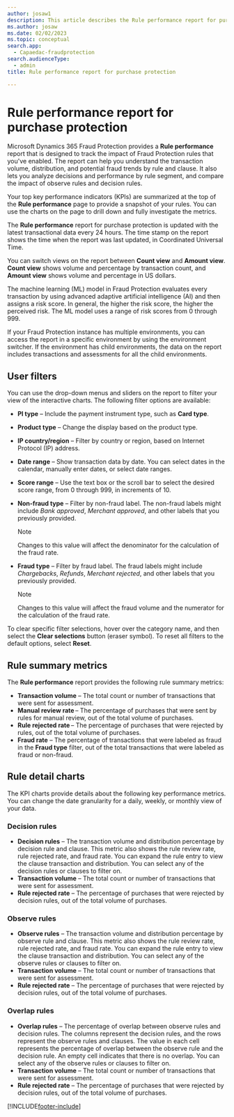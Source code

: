 ```yaml
---
author: josaw1
description: This article describes the Rule performance report for purchase protection in Microsoft Dynamics 365 Fraud Protection.
ms.author: josaw
ms.date: 02/02/2023
ms.topic: conceptual
search.app: 
  - Capaedac-fraudprotection
search.audienceType:
  - admin
title: Rule performance report for purchase protection

---
```


# Rule performance report for purchase protection

Microsoft Dynamics 365 Fraud Protection provides a **Rule performance** report that is designed to track the impact of Fraud Protection rules that you've enabled. The report can help you understand the transaction volume, distribution, and potential fraud trends by rule and clause. It also lets you analyze decisions and performance by rule segment, and compare the impact of observe rules and decision rules.

Your top key performance indicators (KPIs) are summarized at the top of the **Rule performance** page to provide a snapshot of your rules. You can use the charts on the page to drill down and fully investigate the metrics.

The **Rule performance** report for purchase protection is updated with the latest transactional data every 24 hours. The time stamp on the report shows the time when the report was last updated, in Coordinated Universal Time.

You can switch views on the report between **Count view** and **Amount view**. **Count view** shows volume and percentage by transaction count, and **Amount view** shows volume and percentage in US dollars.

The machine learning (ML) model in Fraud Protection evaluates every transaction by using advanced adaptive artificial intelligence (AI) and then assigns a risk score. In general, the higher the risk score, the higher the perceived risk. The ML model uses a range of risk scores from 0 through 999.

If your Fraud Protection instance has multiple environments, you can access the report in a specific environment by using the environment switcher. If the environment has child environments, the data on the report includes transactions and assessments for all the child environments.

## User filters

You can use the drop-down menus and sliders on the report to filter your view of the interactive charts. The following filter options are available:

- **PI type** – Include the payment instrument type, such as **Card type**.
- **Product type** – Change the display based on the product type.
- **IP country/region** – Filter by country or region, based on Internet Protocol (IP) address.
- **Date range** – Show transaction data by date. You can select dates in the calendar, manually enter dates, or select date ranges.
- **Score range** – Use the text box or the scroll bar to select the desired score range, from 0 through 999, in increments of 10.
- **Non-fraud type** – Filter by non-fraud label. The non-fraud labels might include *Bank approved*, *Merchant approved*, and other labels that you previously provided.

    > [!NOTE]
    > Changes to this value will affect the denominator for the calculation of the fraud rate.

- **Fraud type** – Filter by fraud label. The fraud labels might include *Chargebacks*, *Refunds*, *Merchant rejected*, and other labels that you previously provided.

    > [!NOTE]
    > Changes to this value will affect the fraud volume and the numerator for the calculation of the fraud rate.

To clear specific filter selections, hover over the category name, and then select the **Clear selections** button (eraser symbol). To reset all filters to the default options, select **Reset**.

## Rule summary metrics

The **Rule performance** report provides the following rule summary metrics:

- **Transaction volume** – The total count or number of transactions that were sent for assessment.
- **Manual review rate** – The percentage of purchases that were sent by rules for manual review, out of the total volume of purchases.
- **Rule rejected rate** – The percentage of purchases that were rejected by rules, out of the total volume of purchases.
- **Fraud rate** – The percentage of transactions that were labeled as fraud in the **Fraud type** filter, out of the total transactions that were labeled as fraud or non-fraud.

## Rule detail charts

The KPI charts provide details about the following key performance metrics. You can change the date granularity for a daily, weekly, or monthly view of your data.

### Decision rules

- **Decision rules** – The transaction volume and distribution percentage by decision rule and clause. This metric also shows the rule review rate, rule rejected rate, and fraud rate. You can expand the rule entry to view the clause transaction and distribution. You can select any of the decision rules or clauses to filter on.
- **Transaction volume** – The total count or number of transactions that were sent for assessment.
- **Rule rejected rate** – The percentage of purchases that were rejected by decision rules, out of the total volume of purchases.

### Observe rules

- **Observe rules** – The transaction volume and distribution percentage by observe rule and clause. This metric also shows the rule review rate, rule rejected rate, and fraud rate. You can expand the rule entry to view the clause transaction and distribution. You can select any of the observe rules or clauses to filter on.
- **Transaction volume** – The total count or number of transactions that were sent for assessment.
- **Rule rejected rate** – The percentage of purchases that were rejected by decision rules, out of the total volume of purchases.

### Overlap rules

- **Overlap rules** – The percentage of overlap between observe rules and decision rules. The columns represent the decision rules, and the rows represent the observe rules and clauses. The value in each cell represents the percentage of overlap between the observe rule and the decision rule. An empty cell indicates that there is no overlap. You can select any of the observe rules or clauses to filter on.
- **Transaction volume** – The total count or number of transactions that were sent for assessment.
- **Rule rejected rate** – The percentage of purchases that were rejected by decision rules, out of the total volume of purchases.

[!INCLUDE[footer-include](includes/footer-banner.md)]
